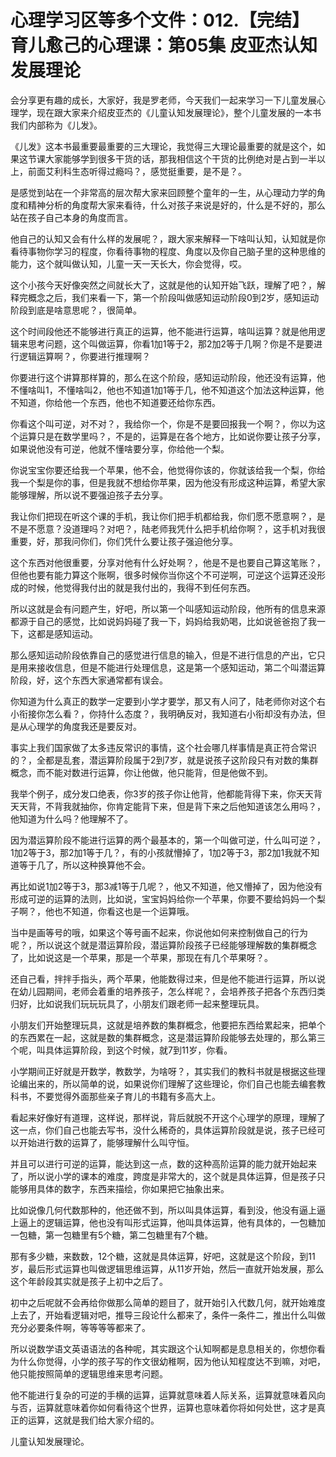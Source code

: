 # 心理学习区等多个文件：012.【完结】育儿愈己的心理课：第05集 皮亚杰认知发展理论

会分享更有趣的成长，大家好，我是罗老师，今天我们一起来学习一下儿童发展心理学，现在跟大家来介绍皮亚杰的《儿童认知发展理论》，整个儿童发展的一本书我们内部称为《儿发》。

《儿发》这本书最重要最重要的三大理论，我觉得三大理论最重要的就是这个，如果这节课大家能够学到很多干货的话，那我相信这个干货的比例绝对是占到一半以上，前面艾利科生态听得过瘾吗？，感觉挺重要，是不是？。

是感觉到站在一个非常高的层次帮大家来回顾整个童年的一生，从心理动力学的角度和精神分析的角度帮大家来看待，什么对孩子来说是好的，什么是不好的，那么站在孩子自己本身的角度而言。

他自己的认知又会有什么样的发展呢？，跟大家来解释一下啥叫认知，认知就是你看待事物你学习的程度，你看待事物的程度、角度以及你自己脑子里的这种思维的能力，这个就叫做认知，儿童一天一天长大，你会觉得，哎。

这个小孩今天好像突然之间就长大了，这就是他的认知开始飞跃，理解了吧？，解释完概念之后，我们来看一下，第一个阶段叫做感知运动阶段0到2岁，感知运动阶段到底是啥意思呢？，很简单。

这个时间段他还不能够进行真正的运算，他不能进行运算，啥叫运算？就是他用逻辑来思考问题，这个叫做运算，你看1加1等于2，那2加2等于几啊？你是不是要进行逻辑运算啊？，你要进行推理啊？

你要进行这个讲算那样算的，那么在这个阶段，感知运动阶段，他还没有运算，他不懂啥叫1，不懂啥叫2，他也不知道1加1等于几，他不知道这个加法这种运算，他不知道，你给他一个东西，他也不知道要还给你东西。

你看这个叫可逆，对不对？，我给你一个，你是不是要回报我一个啊？，你以为这个运算只是在数学里吗？，不是的，运算是在各个地方，比如说你要让孩子分享，如果说他没有可逆，他就不懂啥要分享，你给他一个梨。

你说宝宝你要还给我一个苹果，他不会，他觉得你该的，你就该给我一个梨，你给我一个梨是你的事，但是我就不想给你苹果，因为他没有形成这种运算，希望大家能够理解，所以说不要强迫孩子去分享。

我让你们把现在听这个课的手机，我让你们把手机都给我，你们愿不愿意啊？，是不是不愿意？没道理吗？对吧？，陆老师我凭什么把手机给你啊？，这手机对我很重要，好，那我问你们，你们凭什么要让孩子强迫他分享。

这个东西对他很重要，分享对他有什么好处啊？，他是不是也要自己算这笔账？，但他也要有能力算这个账啊，很多时候你当你这个不可逆啊，可逆这个运算还没形成的时候，他觉得我付出的就是我付出的，我得不到任何东西。

所以这就是会有问题产生，好吧，所以第一个叫感知运动阶段，他所有的信息来源都源于自己的感觉，比如说妈妈碰了我一下，妈妈给我奶喝，比如说爸爸抱了我一下，这都是感知运动。

那么感知运动阶段依靠自己的感觉进行信息的输入，但是不进行信息的产出，它只是用来接收信息，但是不能进行处理信息，这是第一个感知运动，第二个叫潜运算阶段，好，这个东西大家通常都有误会。

你知道为什么真正的数学一定要到小学才要学，那又有人问了，陆老师你对这个右小衔接你怎么看？，你持什么态度？，我明确反对，我知道右小衔却没有办法，但是从心理学的角度我还是要反对。

事实上我们国家做了太多违反常识的事情，这个社会哪几样事情是真正符合常识的？，全都是乱套，潜运算阶段属于2到7岁，就是说孩子这阶段只有对数的集群概念，而不能对数进行运算，你让他做，他只能背，但是他做不到。

我举个例子，成分发口绝表，你3岁的孩子你让他背，他都能背得下来，你天天背天天背，不背我就抽你，你肯定能背下来，但是背下来之后他知道该怎么用吗？，他知道为什么吗？他理解不了。

因为潜运算阶段不能进行运算的两个最基本的，第一个叫做可逆，什么叫可逆？，1加2等于3，那2加1等于几？，有的小孩就懵掉了，1加2等于3，那2加1我就不知道等于几了，所以这种换算他不会。

再比如说1加2等于3，那3减1等于几呢？，他又不知道，他又懵掉了，因为他没有形成可逆的运算的法则，比如说，宝宝妈妈给你一个苹果，你要不要给妈妈一个梨子啊？，他也不知道，你看这也是一个运算哦。

当中是画等号的哦，如果这个等号画不起来，你说他如何来控制做自己的行为呢？，所以说这个就是潜运算阶段，潜运算阶段孩子已经能够理解数的集群概念了，比如说这是一个苹果，那是一个苹果，那现在有几个苹果呀？。

还自己看，拌拌手指头，两个苹果，他能数得过来，但是他不能进行运算，所以说在幼儿园期间，老师会着重的培养孩子，怎么样呢？，会培养孩子把各个东西归类归好，比如说我们玩玩玩具了，小朋友们跟老师一起来整理玩具。

小朋友们开始整理玩具，这就是培养数的集群概念，他要把东西给累起来，把单个的东西累在一起，这就是数的集群概念，这是潜运算阶段能够去处理的，那么第三个呢，叫具体运算阶段，到这个时候，就7到11岁，你看。

小学期间正好就是开数学，教数学，为啥呀？，其实我们的教科书就是根据这些理论编出来的，所以简单的说，如果说你们理解了这些理论，你们自己也能去编套教科书，不要觉得外面那些亲子育儿的书籍有多高大上。

看起来好像好有道理，这样说，那样说，背后就脱不开这个心理学的原理，理解了这一点，你们自己也能去写书，没什么稀奇的，具体运算阶段就是说，孩子已经可以开始进行数的运算了，能够理解什么叫守恒。

并且可以进行可逆的运算，能达到这一点，数的这种高阶运算的能力就开始起来了，所以说小学的课本的难度，跨度是非常大的，这个就是具体运算，但是孩子只能够用具体的数字，东西来描绘，你如果把它抽象出来。

比如说像几何代数那种的，他还做不到，所以叫具体运算，看到没，他没有逼上逼上逼上的逻辑运算，他也没有叫形式运算，他叫具体运算，他有具体的，一包糖加一包糖，第一包糖里有5个糖，第二包糖里有7个糖。

那有多少糖，来数数，12个糖，这就是具体运算，好吧，这就是这个阶段，到11岁，最后形式运算也叫做逻辑思维运算，从11岁开始，然后一直就开始发展，那么这个年龄段其实就是孩子上初中之后了。

初中之后呢就不会再给你做那么简单的题目了，就开始引入代数几何，就开始难度上去了，开始看逻辑对吧，推导三段论什么都来了，条件一条件二，推出什么叫做充分必要条件啊，等等等等都来了。

所以说数学语文英语语法的各种呢，其实跟这个认知啊都是息息相关的，你想你看为什么你觉得，小学的孩子写的作文很幼稚啊，因为他认知程度达不到嘛，对吧，他只能按照简单的逻辑思维来思考问题。

他不能进行复杂的可逆的手横的运算，运算就意味着人际关系，运算就意味着风向与否，运算就意味着你如何看待这个世界，运算也意味着你将如何处世，这才是真正的运算，这就是我们给大家介绍的。

儿童认知发展理论。
